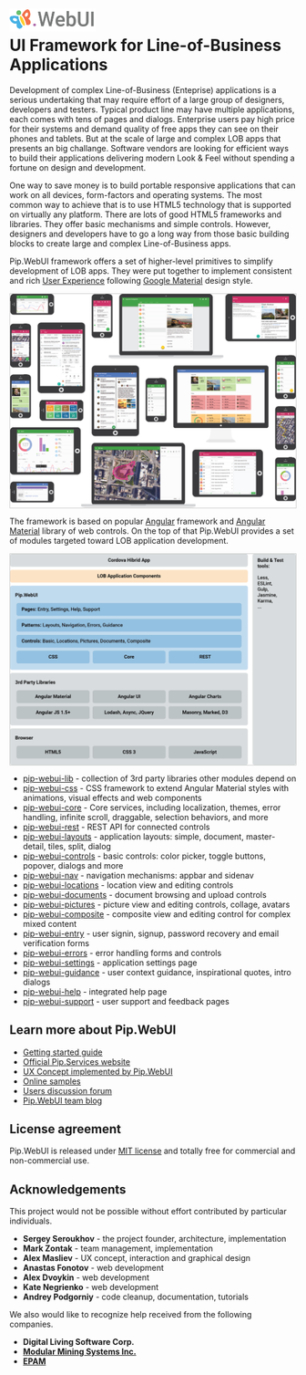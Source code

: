 # <img src="https://github.com/pip-webui/pip-webui/blob/master/doc/Logo.png" alt="Pip.WebUI Logo" style="max-width:30%"> <br/> UI Framework for Line-of-Business Applications 

Development of complex Line-of-Business (Enteprise) applications is a serious undertaking that may require effort 
of a large group of designers, developers and testers. Typical product line may have multiple applications, 
each comes with tens of pages and dialogs. Enterprise users pay high price for their systems and demand quality 
of free apps they can see on their phones and tablets. But at the scale of large and complex LOB apps
that presents an big challange. Software vendors are looking for efficient ways to build
their applications delivering modern Look & Feel without spending a fortune on design and development. 

One way to save money is to build portable responsive applications that can work on all devices, form-factors and 
operating systems. The most common way to achieve that is to use HTML5 technology that is supported on virtually
any platform. There are lots of good HTML5 frameworks and libraries. They offer basic mechanisms and simple controls.
However, designers and developers have to go a long way from those basic building blocks to create
large and complex Line-of-Business apps.

Pip.WebUI framework offers a set of higher-level primitives to simplify development of LOB apps.
They were put together to implement consistent and rich [User Experience](https://github.com/pip-webui/pip-webui-ux)
following [Google Material](https://material.google.com) design style.

<div style="border: 1px solid #ccc">
  <img src="https://github.com/pip-webui/pip-webui/blob/master/doc/WebUI-0.png" alt="Pip.WebUI Overview" style="display:block;">
</div>

The framework is based on popular [Angular](https://angularjs.org) framework 
and [Angular Material](https://material.angularjs.org/latest) library of web controls. On the top of that
Pip.WebUI provides a set of modules targeted toward LOB application development.

<div style="border: 1px solid #ccc">
  <img src="https://github.com/pip-webui/pip-webui/blob/master/doc/WebUI-1.png" alt="Pip.WebUI Structure" style="display:block;">
</div>

* [pip-webui-lib](https://github.com/pip-webui/pip-webui-lib) - collection of 3rd party libraries other modules depend on
* [pip-webui-css](https://github.com/pip-webui/pip-webui-css) - CSS framework to extend Angular Material styles with animations, 
visual effects and web components 
* [pip-webui-core](https://github.com/pip-webui/pip-webui-core) - Core services, including localization, themes, error handling,
infinite scroll, draggable, selection behaviors, and more
* [pip-webui-rest](https://github.com/pip-webui/pip-webui-rest) - REST API for connected controls
* [pip-webui-layouts](https://github.com/pip-webui/pip-webui-layouts) - application layouts: simple, document, master-detail, 
tiles, split, dialog 
* [pip-webui-controls](https://github.com/pip-webui/pip-webui-controls) - basic controls: color picker, toggle buttons, 
popover, dialogs and more
* [pip-webui-nav](https://github.com/pip-webui/pip-webui-nav) - navigation mechanisms: appbar and sidenav
* [pip-webui-locations](https://github.com/pip-webui/pip-webui-locations) - location view and editing controls
* [pip-webui-documents](https://github.com/pip-webui/pip-webui-documents) - document browsing and upload controls
* [pip-webui-pictures](https://github.com/pip-webui/pip-webui-pictures) - picture view and editing controls, collage, avatars
* [pip-webui-composite](https://github.com/pip-webui/pip-webui-composite) - composite view and editing control for complex mixed content
* [pip-webui-entry](https://github.com/pip-webui/pip-webui-entry) - user signin, signup, password recovery and email verification forms
* [pip-webui-errors](https://github.com/pip-webui/pip-webui-errors) - error handling forms and controls
* [pip-webui-settings](https://github.com/pip-webui/pip-webui-settings) - application settings page
* [pip-webui-guidance](https://github.com/pip-webui/pip-webui-guidance) - user context guidance, inspirational quotes, intro dialogs
* [pip-webui-help](https://github.com/pip-webui/pip-webui-help) - integrated help page
* [pip-webui-support](https://github.com/pip-webui/pip-webui-support) - user support and feedback pages


## Learn more about Pip.WebUI

- [Getting started guide](doc/GettingStarted.md)
- [Official Pip.Services website](http://www.pipwebui.org)
- [UX Concept implemented by Pip.WebUI](https://github.com/pip-webui/pip-webui-ux)
- [Online samples](http://webui.pipdevs.com)
- [Users discussion forum]()
- [Pip.WebUI team blog]()

## License agreement

Pip.WebUI is released under [MIT license](License) and totally free for commercial and non-commercial use.

## Acknowledgements

This project would not be possible without effort contributed by particular individuals.

- **Sergey Seroukhov** - the project founder, architecture, implementation
- **Mark Zontak** - team management, implementation
- **Alex Masliev** - UX concept, interaction and graphical design
- **Anastas Fonotov** - web development
- **Alex Dvoykin** - web development
- **Kate Negrienko** - web development
- **Andrey Podgorniy** - code cleanup, documentation, tutorials 

We also would like to recognize help received from the following companies.

- **Digital Living Software Corp.**
- [**Modular Mining Systems Inc.**](http://www.mmsi.com)
- [**EPAM**](http://www.epam.com)